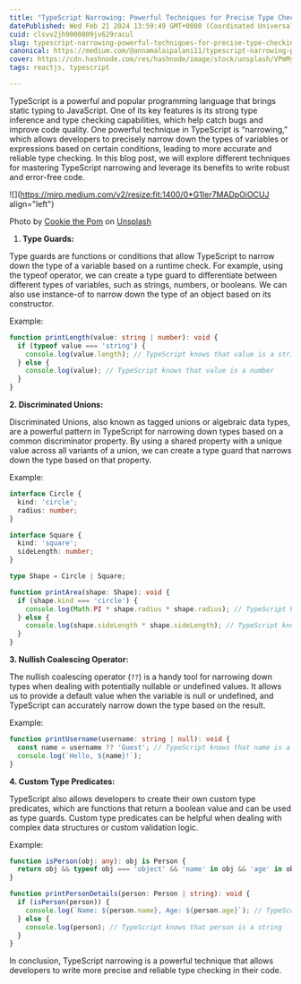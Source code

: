 ```yaml
---
title: "TypeScript Narrowing: Powerful Techniques for Precise Type Checking"
datePublished: Wed Feb 21 2024 13:59:49 GMT+0000 (Coordinated Universal Time)
cuid: clsvv2jh9000809jv629racul
slug: typescript-narrowing-powerful-techniques-for-precise-type-checking
canonical: https://medium.com/@annamalaipalani11/typescript-narrowing-powerful-techniques-for-precise-type-checking-85234e593096
cover: https://cdn.hashnode.com/res/hashnode/image/stock/unsplash/VPmMy8YA_cU/upload/c8a1e3fe69181e4e7c187609cf9d37f6.jpeg
tags: reactjs, typescript

---
```


TypeScript is a powerful and popular programming language that brings static typing to JavaScript. One of its key features is its strong type inference and type checking capabilities, which help catch bugs and improve code quality. One powerful technique in TypeScript is “narrowing,” which allows developers to precisely narrow down the types of variables or expressions based on certain conditions, leading to more accurate and reliable type checking. In this blog post, we will explore different techniques for mastering TypeScript narrowing and leverage its benefits to write robust and error-free code.

![](https://miro.medium.com/v2/resize:fit:1400/0*G1Ier7MADpOiOCUJ align="left")

Photo by [Cookie the Pom](https://unsplash.com/@cookiethepom?utm_source=medium&utm_medium=referral) on [Unsplash](https://unsplash.com/?utm_source=medium&utm_medium=referral)

1. **Type Guards:**
    

Type guards are functions or conditions that allow TypeScript to narrow down the type of a variable based on a runtime check. For example, using the typeof operator, we can create a type guard to differentiate between different types of variables, such as strings, numbers, or booleans. We can also use instance-of to narrow down the type of an object based on its constructor.

Example:

```typescript
function printLength(value: string | number): void {
  if (typeof value === 'string') {
    console.log(value.length); // TypeScript knows that value is a string, so length is valid
  } else {
    console.log(value); // TypeScript knows that value is a number
  }
}
```

**2\. Discriminated Unions:**

Discriminated Unions, also known as tagged unions or algebraic data types, are a powerful pattern in TypeScript for narrowing down types based on a common discriminator property. By using a shared property with a unique value across all variants of a union, we can create a type guard that narrows down the type based on that property.

Example:

```typescript
interface Circle {
  kind: 'circle';
  radius: number;
}

interface Square {
  kind: 'square';
  sideLength: number;
}

type Shape = Circle | Square;

function printArea(shape: Shape): void {
  if (shape.kind === 'circle') {
    console.log(Math.PI * shape.radius * shape.radius); // TypeScript knows that shape is a circle
  } else {
    console.log(shape.sideLength * shape.sideLength); // TypeScript knows that shape is a square
  }
}
```

**3\. Nullish Coalescing Operator:**

The nullish coalescing operator (`??`) is a handy tool for narrowing down types when dealing with potentially nullable or undefined values. It allows us to provide a default value when the variable is null or undefined, and TypeScript can accurately narrow down the type based on the result.

Example:

```typescript
function printUsername(username: string | null): void {
  const name = username ?? 'Guest'; // TypeScript knows that name is a string, even if username is null
  console.log(`Hello, ${name}!`);
}
```

**4\. Custom Type Predicates:**

TypeScript also allows developers to create their own custom type predicates, which are functions that return a boolean value and can be used as type guards. Custom type predicates can be helpful when dealing with complex data structures or custom validation logic.

Example:

```typescript
function isPerson(obj: any): obj is Person {
  return obj && typeof obj === 'object' && 'name' in obj && 'age' in obj;
}

function printPersonDetails(person: Person | string): void {
  if (isPerson(person)) {
    console.log(`Name: ${person.name}, Age: ${person.age}`); // TypeScript knows that person is a Person object
  } else {
    console.log(person); // TypeScript knows that person is a string
  }
}
```

In conclusion, TypeScript narrowing is a powerful technique that allows developers to write more precise and reliable type checking in their code.